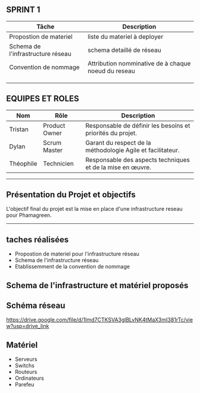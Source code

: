 ## SPRINT 1

| **Tâche**                                    | **Description**                                                                                   |
|-------------------------------               |---------------------------------------------------------------------------------------------------|
|   Propostion de materiel                     |     liste du materiel à deployer                                   |
|   Schema de l'infrastructure réseau          |     schema detaillé de réseau    |
|   Convention de nommage                      |     Attribution nomminative de à chaque noeud du reseau                         |
|     |                                   |
|      |                                     |
|      |                                    |

## EQUIPES ET ROLES 

| **Nom**          | **Rôle**          | **Description**                                     |
|-------------------|-------------------|-----------------------------------------------------|
| Tristan | Product Owner   | Responsable de définir les besoins et priorités du projet. |
| Dylan | Scrum Master  | Garant du respect de la méthodologie Agile et facilitateur. |
| Théophile | Technicien  | Responsable des aspects techniques et de la mise en œuvre. |


--------------------------------------------------------------------------------------------------------------------------------------
## Présentation du Projet et objectifs

L'objectif final du projet est la mise en place d'une infrastructure reseau pour Phamagreen.

-----------------------------------------------------------------------------------------------------------------------------------

## taches réalisées 

- Propostion de materiel pour l'infrastructure réseau
- Schema de l'infrastructure réseau
- Etablissemment de la convention de nommage

## Schema de l'infrastructure et matériel proposés

## Schéma réseau 

https://drive.google.com/file/d/1Imd7CTKSVA3glBLvNK4tMaX3mI381rTc/view?usp=drive_link

## Matériel 

- Serveurs
- Switchs
- Routeurs 
- Ordinateurs
- Parefeu




